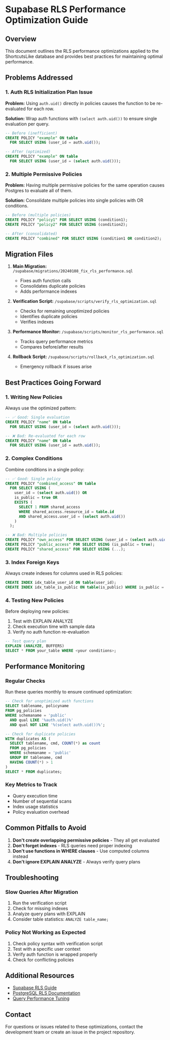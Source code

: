 # Supabase RLS Performance Optimization Guide

## Overview
This document outlines the RLS performance optimizations applied to the ShortcutsLike database and provides best practices for maintaining optimal performance.

## Problems Addressed

### 1. Auth RLS Initialization Plan Issue
**Problem:** Using `auth.uid()` directly in policies causes the function to be re-evaluated for each row.

**Solution:** Wrap auth functions with `(select auth.uid())` to ensure single evaluation per query.

```sql
-- Before (inefficient)
CREATE POLICY "example" ON table
  FOR SELECT USING (user_id = auth.uid());

-- After (optimized)
CREATE POLICY "example" ON table
  FOR SELECT USING (user_id = (select auth.uid()));
```

### 2. Multiple Permissive Policies
**Problem:** Having multiple permissive policies for the same operation causes Postgres to evaluate all of them.

**Solution:** Consolidate multiple policies into single policies with OR conditions.

```sql
-- Before (multiple policies)
CREATE POLICY "policy1" FOR SELECT USING (condition1);
CREATE POLICY "policy2" FOR SELECT USING (condition2);

-- After (consolidated)
CREATE POLICY "combined" FOR SELECT USING (condition1 OR condition2);
```

## Migration Files

1. **Main Migration:** `/supabase/migrations/20240108_fix_rls_performance.sql`
   - Fixes auth function calls
   - Consolidates duplicate policies
   - Adds performance indexes

2. **Verification Script:** `/supabase/scripts/verify_rls_optimization.sql`
   - Checks for remaining unoptimized policies
   - Identifies duplicate policies
   - Verifies indexes

3. **Performance Monitor:** `/supabase/scripts/monitor_rls_performance.sql`
   - Tracks query performance metrics
   - Compares before/after results

4. **Rollback Script:** `/supabase/scripts/rollback_rls_optimization.sql`
   - Emergency rollback if issues arise

## Best Practices Going Forward

### 1. Writing New Policies

Always use the optimized pattern:
```sql
-- ✅ Good: Single evaluation
CREATE POLICY "name" ON table
  FOR SELECT USING (user_id = (select auth.uid()));

-- ❌ Bad: Re-evaluated for each row
CREATE POLICY "name" ON table
  FOR SELECT USING (user_id = auth.uid());
```

### 2. Complex Conditions

Combine conditions in a single policy:
```sql
-- ✅ Good: Single policy
CREATE POLICY "combined_access" ON table
  FOR SELECT USING (
    user_id = (select auth.uid()) OR
    is_public = true OR
    EXISTS (
      SELECT 1 FROM shared_access
      WHERE shared_access.resource_id = table.id
      AND shared_access.user_id = (select auth.uid())
    )
  );

-- ❌ Bad: Multiple policies
CREATE POLICY "own_access" FOR SELECT USING (user_id = (select auth.uid()));
CREATE POLICY "public_access" FOR SELECT USING (is_public = true);
CREATE POLICY "shared_access" FOR SELECT USING (...);
```

### 3. Index Foreign Keys

Always create indexes for columns used in RLS policies:
```sql
CREATE INDEX idx_table_user_id ON table(user_id);
CREATE INDEX idx_table_is_public ON table(is_public) WHERE is_public = true;
```

### 4. Testing New Policies

Before deploying new policies:
1. Test with EXPLAIN ANALYZE
2. Check execution time with sample data
3. Verify no auth function re-evaluation

```sql
-- Test query plan
EXPLAIN (ANALYZE, BUFFERS)
SELECT * FROM your_table WHERE <your conditions>;
```

## Performance Monitoring

### Regular Checks
Run these queries monthly to ensure continued optimization:

```sql
-- Check for unoptimized auth functions
SELECT tablename, policyname
FROM pg_policies
WHERE schemaname = 'public'
  AND qual LIKE '%auth.uid()%'
  AND qual NOT LIKE '%(select auth.uid())%';

-- Check for duplicate policies
WITH duplicates AS (
  SELECT tablename, cmd, COUNT(*) as count
  FROM pg_policies
  WHERE schemaname = 'public'
  GROUP BY tablename, cmd
  HAVING COUNT(*) > 1
)
SELECT * FROM duplicates;
```

### Key Metrics to Track
- Query execution time
- Number of sequential scans
- Index usage statistics
- Policy evaluation overhead

## Common Pitfalls to Avoid

1. **Don't create overlapping permissive policies** - They all get evaluated
2. **Don't forget indexes** - RLS queries need proper indexing
3. **Don't use functions in WHERE clauses** - Use computed columns instead
4. **Don't ignore EXPLAIN ANALYZE** - Always verify query plans

## Troubleshooting

### Slow Queries After Migration
1. Run the verification script
2. Check for missing indexes
3. Analyze query plans with EXPLAIN
4. Consider table statistics: `ANALYZE table_name;`

### Policy Not Working as Expected
1. Check policy syntax with verification script
2. Test with a specific user context
3. Verify auth function is wrapped properly
4. Check for conflicting policies

## Additional Resources

- [Supabase RLS Guide](https://supabase.com/docs/guides/auth/row-level-security)
- [PostgreSQL RLS Documentation](https://www.postgresql.org/docs/current/ddl-rowsecurity.html)
- [Query Performance Tuning](https://www.postgresql.org/docs/current/performance-tips.html)

## Contact

For questions or issues related to these optimizations, contact the development team or create an issue in the project repository.